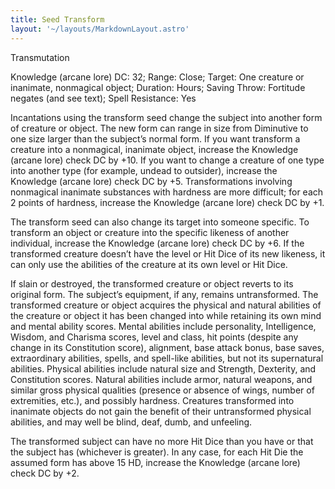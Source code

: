 ```yaml
---
title: Seed Transform
layout: '~/layouts/MarkdownLayout.astro'
---
```

Transmutation

Knowledge (arcane lore) DC: 32; Range: Close; Target: One creature or
inanimate, nonmagical object; Duration: Hours; Saving Throw: Fortitude negates
(and see text); Spell Resistance: Yes

Incantations using the transform seed change the subject into another form of
creature or object. The new form can range in size from Diminutive to one size
larger than the subject’s normal form. If you want transform a creature into a
nonmagical, inanimate object, increase the Knowledge (arcane lore) check DC by
+10. If you want to change a creature of one type into another type (for
example, undead to outsider), increase the Knowledge (arcane lore) check DC by
+5. Transformations involving nonmagical inanimate substances with hardness
are more difficult; for each 2 points of hardness, increase the Knowledge
(arcane lore) check DC by +1.

The transform seed can also change its target into someone specific. To
transform an object or creature into the specific likeness of another
individual, increase the Knowledge (arcane lore) check DC by +6. If the
transformed creature doesn’t have the level or Hit Dice of its new likeness,
it can only use the abilities of the creature at its own level or Hit Dice.

If slain or destroyed, the transformed creature or object reverts to its
original form. The subject’s equipment, if any, remains untransformed. The
transformed creature or object acquires the physical and natural abilities of
the creature or object it has been changed into while retaining its own mind
and mental ability scores. Mental abilities include personality, Intelligence,
Wisdom, and Charisma scores, level and class, hit points (despite any change
in its Constitution score), alignment, base attack bonus, base saves,
extraordinary abilities, spells, and spell-like abilities, but not its
supernatural abilities. Physical abilities include natural size and Strength,
Dexterity, and Constitution scores. Natural abilities include armor, natural
weapons, and similar gross physical qualities (presence or absence of wings,
number of extremities, etc.), and possibly hardness. Creatures transformed
into inanimate objects do not gain the benefit of their untransformed physical
abilities, and may well be blind, deaf, dumb, and unfeeling.

The transformed subject can have no more Hit Dice than you have or that the
subject has (whichever is greater). In any case, for each Hit Die the assumed
form has above 15 HD, increase the Knowledge (arcane lore) check DC by +2.

